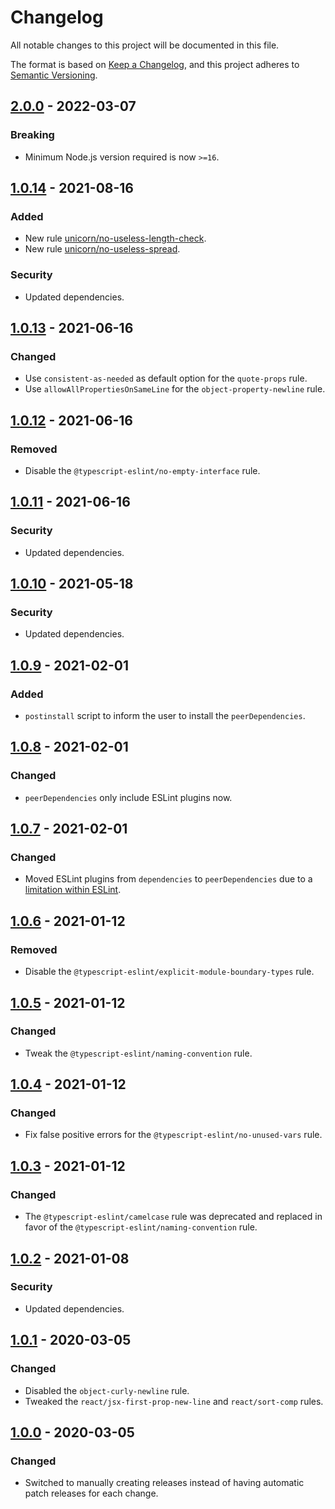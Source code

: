 # Changelog
All notable changes to this project will be documented in this file.

The format is based on [Keep a Changelog][keep-a-changelog], and this project
adheres to [Semantic Versioning][semver].


## [2.0.0] - 2022-03-07
### Breaking
- Minimum Node.js version required is now `>=16`.

## [1.0.14] - 2021-08-16
### Added
- New rule [unicorn/no-useless-length-check](https://github.com/sindresorhus/eslint-plugin-unicorn/blob/main/docs/rules/no-useless-length-check.md).
- New rule [unicorn/no-useless-spread](https://github.com/sindresorhus/eslint-plugin-unicorn/blob/main/docs/rules/no-useless-spread.md).

### Security
- Updated dependencies.


## [1.0.13] - 2021-06-16
### Changed
- Use `consistent-as-needed` as default option for the `quote-props` rule.
- Use `allowAllPropertiesOnSameLine` for the `object-property-newline` rule.


## [1.0.12] - 2021-06-16
### Removed
- Disable the `@typescript-eslint/no-empty-interface` rule.


## [1.0.11] - 2021-06-16
### Security
- Updated dependencies.


## [1.0.10] - 2021-05-18
### Security
- Updated dependencies.


## [1.0.9] - 2021-02-01
### Added
- `postinstall` script to inform the user to install the `peerDependencies`.


## [1.0.8] - 2021-02-01
### Changed
- `peerDependencies` only include ESLint plugins now.


## [1.0.7] - 2021-02-01
### Changed
- Moved ESLint plugins from `dependencies` to `peerDependencies` due to a [limitation within ESLint](https://github.com/eslint/rfcs/pull/5).


## [1.0.6] - 2021-01-12
### Removed
- Disable the `@typescript-eslint/explicit-module-boundary-types` rule.


## [1.0.5] - 2021-01-12
### Changed
- Tweak the `@typescript-eslint/naming-convention` rule.


## [1.0.4] - 2021-01-12
### Changed
- Fix false positive errors for the `@typescript-eslint/no-unused-vars` rule.


## [1.0.3] - 2021-01-12
### Changed
- The `@typescript-eslint/camelcase` rule was deprecated and replaced in favor of the `@typescript-eslint/naming-convention` rule.


## [1.0.2] - 2021-01-08
### Security
- Updated dependencies.


## [1.0.1] - 2020-03-05
### Changed
- Disabled the `object-curly-newline` rule.
- Tweaked the `react/jsx-first-prop-new-line` and `react/sort-comp` rules.


## [1.0.0] - 2020-03-05
### Changed
- Switched to manually creating releases instead of having automatic patch
  releases for each change.



[2.0.0]: https://github.com/kersvers/eslint-config/compare/v1.0.14...v2.0.0
[1.0.14]: https://github.com/kersvers/eslint-config/compare/v1.0.13...v1.0.14
[1.0.13]: https://github.com/kersvers/eslint-config/compare/v1.0.12...v1.0.13
[1.0.12]: https://github.com/kersvers/eslint-config/compare/v1.0.11...v1.0.12
[1.0.11]: https://github.com/kersvers/eslint-config/compare/v1.0.10...v1.0.11
[1.0.10]: https://github.com/kersvers/eslint-config/compare/v1.0.9...v1.0.10
[1.0.9]: https://github.com/kersvers/eslint-config/compare/v1.0.8...v1.0.9
[1.0.8]: https://github.com/kersvers/eslint-config/compare/v1.0.7...v1.0.8
[1.0.7]: https://github.com/kersvers/eslint-config/compare/v1.0.6...v1.0.7
[1.0.6]: https://github.com/kersvers/eslint-config/compare/v1.0.5...v1.0.6
[1.0.5]: https://github.com/kersvers/eslint-config/compare/v1.0.4...v1.0.5
[1.0.4]: https://github.com/kersvers/eslint-config/compare/v1.0.3...v1.0.4
[1.0.3]: https://github.com/kersvers/eslint-config/compare/v1.0.2...v1.0.3
[1.0.2]: https://github.com/kersvers/eslint-config/compare/v1.0.1...v1.0.2
[1.0.1]: https://github.com/kersvers/eslint-config/compare/v1.0.0...v1.0.1
[1.0.0]: https://github.com/kersvers/eslint-config/releases/tag/v1.0.0
[keep-a-changelog]: https://keepachangelog.com/en/1.0.0/
[semver]: https://semver.org/spec/v2.0.0.html
